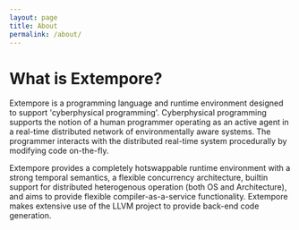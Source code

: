 ```yaml
---
layout: page
title: About
permalink: /about/
---
```


# What is Extempore?

Extempore is a programming language and runtime environment designed to support 'cyberphysical programming'. Cyberphysical programming supports the notion of a human programmer operating as an active agent in a real-time distributed network of environmentally aware systems. The programmer interacts with the distributed real-time system procedurally by modifying code on-the-fly.

Extempore provides a completely hotswappable runtime environment with a strong temporal semantics, a flexible concurrency architecture, builtin support for distributed heterogenous operation (both OS and Architecture), and aims to provide flexible compiler-as-a-service functionality. Extempore makes extensive use of the LLVM project to provide back-end code generation.
